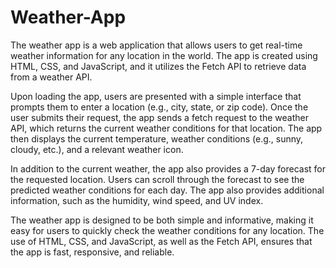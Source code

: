 # Weather-App 

<p> The weather app is a web application that allows users to get real-time weather information for any location in the world. The app is created using HTML, CSS, and JavaScript, and it utilizes the Fetch API to retrieve data from a weather API.

Upon loading the app, users are presented with a simple interface that prompts them to enter a location (e.g., city, state, or zip code). Once the user submits their request, the app sends a fetch request to the weather API, which returns the current weather conditions for that location. The app then displays the current temperature, weather conditions (e.g., sunny, cloudy, etc.), and a relevant weather icon.

In addition to the current weather, the app also provides a 7-day forecast for the requested location. Users can scroll through the forecast to see the predicted weather conditions for each day. The app also provides additional information, such as the humidity, wind speed, and UV index.

The weather app is designed to be both simple and informative, making it easy for users to quickly check the weather conditions for any location. The use of HTML, CSS, and JavaScript, as well as the Fetch API, ensures that the app is fast, responsive, and reliable. </p>
